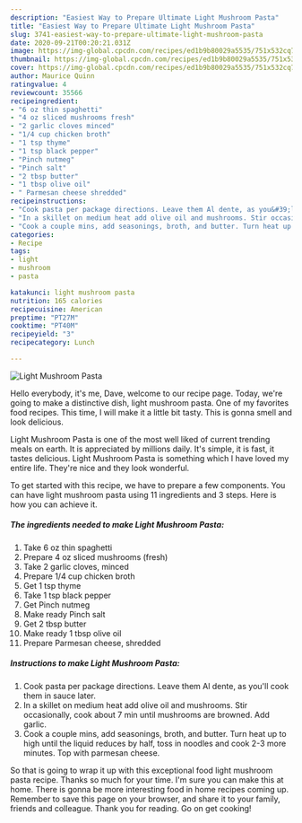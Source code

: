 ```yaml
---
description: "Easiest Way to Prepare Ultimate Light Mushroom Pasta"
title: "Easiest Way to Prepare Ultimate Light Mushroom Pasta"
slug: 3741-easiest-way-to-prepare-ultimate-light-mushroom-pasta
date: 2020-09-21T00:20:21.031Z
image: https://img-global.cpcdn.com/recipes/ed1b9b80029a5535/751x532cq70/light-mushroom-pasta-recipe-main-photo.jpg
thumbnail: https://img-global.cpcdn.com/recipes/ed1b9b80029a5535/751x532cq70/light-mushroom-pasta-recipe-main-photo.jpg
cover: https://img-global.cpcdn.com/recipes/ed1b9b80029a5535/751x532cq70/light-mushroom-pasta-recipe-main-photo.jpg
author: Maurice Quinn
ratingvalue: 4
reviewcount: 35566
recipeingredient:
- "6 oz thin spaghetti"
- "4 oz sliced mushrooms fresh"
- "2 garlic cloves minced"
- "1/4 cup chicken broth"
- "1 tsp thyme"
- "1 tsp black pepper"
- "Pinch nutmeg"
- "Pinch salt"
- "2 tbsp butter"
- "1 tbsp olive oil"
- " Parmesan cheese shredded"
recipeinstructions:
- "Cook pasta per package directions. Leave them Al dente, as you&#39;ll cook them in sauce later."
- "In a skillet on medium heat add olive oil and mushrooms. Stir occasionally, cook about 7 min until mushrooms are browned. Add garlic."
- "Cook a couple mins, add seasonings, broth, and butter. Turn heat up to high until the liquid reduces by half, toss in noodles and cook 2-3 more minutes. Top with parmesan cheese."
categories:
- Recipe
tags:
- light
- mushroom
- pasta

katakunci: light mushroom pasta 
nutrition: 165 calories
recipecuisine: American
preptime: "PT27M"
cooktime: "PT40M"
recipeyield: "3"
recipecategory: Lunch

---
```



![Light Mushroom Pasta](https://img-global.cpcdn.com/recipes/ed1b9b80029a5535/751x532cq70/light-mushroom-pasta-recipe-main-photo.jpg)

Hello everybody, it's me, Dave, welcome to our recipe page. Today, we're going to make a distinctive dish, light mushroom pasta. One of my favorites food recipes. This time, I will make it a little bit tasty. This is gonna smell and look delicious.

Light Mushroom Pasta is one of the most well liked of current trending meals on earth. It is appreciated by millions daily. It's simple, it is fast, it tastes delicious. Light Mushroom Pasta is something which I have loved my entire life. They're nice and they look wonderful.




To get started with this recipe, we have to prepare a few components. You can have light mushroom pasta using 11 ingredients and 3 steps. Here is how you can achieve it.

<!--inarticleads1-->

##### The ingredients needed to make Light Mushroom Pasta:

1. Take 6 oz thin spaghetti
1. Prepare 4 oz sliced mushrooms (fresh)
1. Take 2 garlic cloves, minced
1. Prepare 1/4 cup chicken broth
1. Get 1 tsp thyme
1. Take 1 tsp black pepper
1. Get Pinch nutmeg
1. Make ready Pinch salt
1. Get 2 tbsp butter
1. Make ready 1 tbsp olive oil
1. Prepare  Parmesan cheese, shredded




<!--inarticleads2-->

##### Instructions to make Light Mushroom Pasta:

1. Cook pasta per package directions. Leave them Al dente, as you&#39;ll cook them in sauce later.
1. In a skillet on medium heat add olive oil and mushrooms. Stir occasionally, cook about 7 min until mushrooms are browned. Add garlic.
1. Cook a couple mins, add seasonings, broth, and butter. Turn heat up to high until the liquid reduces by half, toss in noodles and cook 2-3 more minutes. Top with parmesan cheese.




So that is going to wrap it up with this exceptional food light mushroom pasta recipe. Thanks so much for your time. I'm sure you can make this at home. There is gonna be more interesting food in home recipes coming up. Remember to save this page on your browser, and share it to your family, friends and colleague. Thank you for reading. Go on get cooking!
